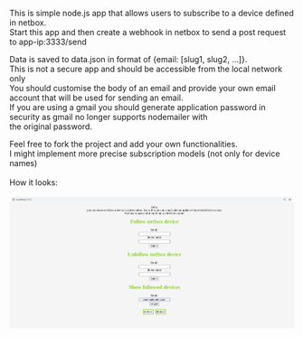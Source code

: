 This is simple node.js app that allows users to subscribe to a device defined in netbox.<br>
Start this app and then create a webhook in netbox to send a post request to app-ip:3333/send

Data is saved to data.json in format of {email: [slug1, slug2, ...]}.<br> 
This is not a secure app and should be accessible from the local network only <br>
You should customise the body of an email and provide your own email account that will be used for sending an email.<br>
If you are using a gmail you should generate application password in security as gmail no longer supports nodemailer with <br>
the original password.

Feel free to fork the project and add your own functionalities. <br> I might implement more precise subscription models (not only for device names)<br>
<br>
How it looks: <br> <br>
![How it looks](example2.png)


